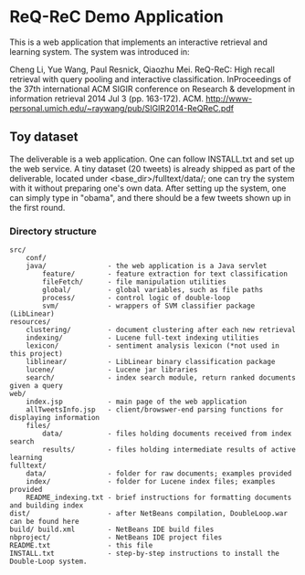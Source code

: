 # ReQ-ReC Demo Application

This is a web application that implements an interactive retrieval and learning system. The system was introduced in:

Cheng Li, Yue Wang, Paul Resnick, Qiaozhu Mei. ReQ-ReC: High recall retrieval with query pooling and interactive classification. InProceedings of the 37th international ACM SIGIR conference on Research & development in information retrieval 2014 Jul 3 (pp. 163-172). ACM.
http://www-personal.umich.edu/~raywang/pub/SIGIR2014-ReQReC.pdf

## Toy dataset
	
The deliverable is a web application. One can follow INSTALL.txt and set up the web service. A tiny dataset (20 tweets) is already shipped as part of the deliverable, located under <base_dir>/fulltext/data/; one can try the system with it without preparing one's own data. After setting up the system, one can simply type in "obama", and there should be a few tweets shown up in the first round.

### Directory structure
	src/					
		conf/				
		java/				- the web application is a Java servlet
			feature/		- feature extraction for text classification
			fileFetch/		- file manipulation utilities
			global/			- global variables, such as file paths
			process/		- control logic of double-loop
			svm/			- wrappers of SVM classifier package (LibLinear)
	resources/				
		clustering/			- document clustering after each new retrieval
		indexing/			- Lucene full-text indexing utilities
		lexicon/			- sentiment analysis lexicon (*not used in this project)
		liblinear/			- LibLinear binary classification package
		lucene/				- Lucene jar libraries 
		search/				- index search module, return ranked documents given a query
	web/
		index.jsp			- main page of the web application
		allTweetsInfo.jsp	- client/browswer-end parsing functions for displaying information
		files/				
			data/			- files holding documents received from index search
			results/		- files holding intermediate results of active learning
	fulltext/
		data/				- folder for raw documents; examples provided
		index/				- folder for Lucene index files; examples provided
		README_indexing.txt	- brief instructions for formatting documents and building index
	dist/					- after NetBeans compilation, DoubleLoop.war can be found here
	build/ build.xml		- NetBeans IDE build files
	nbproject/				- NetBeans IDE project files
	README.txt				- this file
	INSTALL.txt				- step-by-step instructions to install the Double-Loop system.
